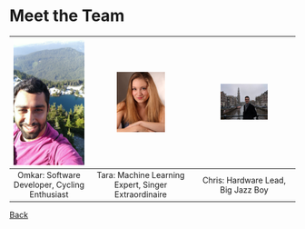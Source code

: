 # Meet the Team

| <img src="../images/Omkar.jpg" alt="Omkar" width="100%"> | <img src="../images/Tara.jpg" alt="Tara" width="50%"> | <img src="../images/Chris.jpg" alt="Chris" width="50%"> |
|:---:|:---:|:---:|
| Omkar: Software Developer, Cycling Enthusiast | Tara: Machine Learning Expert, Singer Extraordinaire | Chris: Hardware Lead, Big Jazz Boy |
[Back](../index.md)
